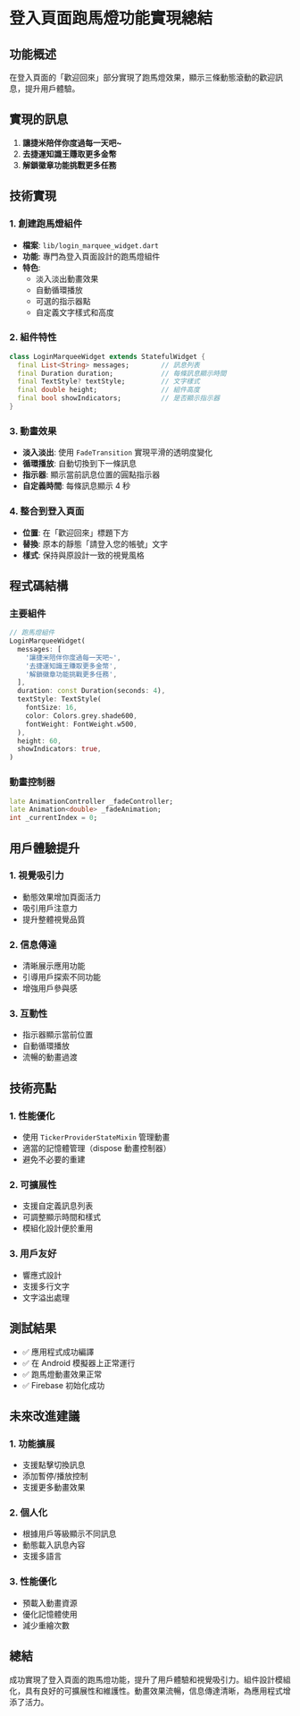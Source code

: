 # 登入頁面跑馬燈功能實現總結

## 功能概述
在登入頁面的「歡迎回來」部分實現了跑馬燈效果，顯示三條動態滾動的歡迎訊息，提升用戶體驗。

## 實現的訊息
1. **讓捷米陪伴你度過每一天吧~**
2. **去捷運知識王賺取更多金幣**
3. **解鎖徽章功能挑戰更多任務**

## 技術實現

### 1. 創建跑馬燈組件
- **檔案**: `lib/login_marquee_widget.dart`
- **功能**: 專門為登入頁面設計的跑馬燈組件
- **特色**:
  - 淡入淡出動畫效果
  - 自動循環播放
  - 可選的指示器點
  - 自定義文字樣式和高度

### 2. 組件特性
```dart
class LoginMarqueeWidget extends StatefulWidget {
  final List<String> messages;        // 訊息列表
  final Duration duration;            // 每條訊息顯示時間
  final TextStyle? textStyle;         // 文字樣式
  final double height;                // 組件高度
  final bool showIndicators;          // 是否顯示指示器
}
```

### 3. 動畫效果
- **淡入淡出**: 使用 `FadeTransition` 實現平滑的透明度變化
- **循環播放**: 自動切換到下一條訊息
- **指示器**: 顯示當前訊息位置的圓點指示器
- **自定義時間**: 每條訊息顯示 4 秒

### 4. 整合到登入頁面
- **位置**: 在「歡迎回來」標題下方
- **替換**: 原本的靜態「請登入您的帳號」文字
- **樣式**: 保持與原設計一致的視覺風格

## 程式碼結構

### 主要組件
```dart
// 跑馬燈組件
LoginMarqueeWidget(
  messages: [
    '讓捷米陪伴你度過每一天吧~',
    '去捷運知識王賺取更多金幣',
    '解鎖徽章功能挑戰更多任務',
  ],
  duration: const Duration(seconds: 4),
  textStyle: TextStyle(
    fontSize: 16,
    color: Colors.grey.shade600,
    fontWeight: FontWeight.w500,
  ),
  height: 60,
  showIndicators: true,
)
```

### 動畫控制器
```dart
late AnimationController _fadeController;
late Animation<double> _fadeAnimation;
int _currentIndex = 0;
```

## 用戶體驗提升

### 1. 視覺吸引力
- 動態效果增加頁面活力
- 吸引用戶注意力
- 提升整體視覺品質

### 2. 信息傳達
- 清晰展示應用功能
- 引導用戶探索不同功能
- 增強用戶參與感

### 3. 互動性
- 指示器顯示當前位置
- 自動循環播放
- 流暢的動畫過渡

## 技術亮點

### 1. 性能優化
- 使用 `TickerProviderStateMixin` 管理動畫
- 適當的記憶體管理（dispose 動畫控制器）
- 避免不必要的重建

### 2. 可擴展性
- 支援自定義訊息列表
- 可調整顯示時間和樣式
- 模組化設計便於重用

### 3. 用戶友好
- 響應式設計
- 支援多行文字
- 文字溢出處理

## 測試結果
- ✅ 應用程式成功編譯
- ✅ 在 Android 模擬器上正常運行
- ✅ 跑馬燈動畫效果正常
- ✅ Firebase 初始化成功

## 未來改進建議

### 1. 功能擴展
- 支援點擊切換訊息
- 添加暫停/播放控制
- 支援更多動畫效果

### 2. 個人化
- 根據用戶等級顯示不同訊息
- 動態載入訊息內容
- 支援多語言

### 3. 性能優化
- 預載入動畫資源
- 優化記憶體使用
- 減少重繪次數

## 總結
成功實現了登入頁面的跑馬燈功能，提升了用戶體驗和視覺吸引力。組件設計模組化，具有良好的可擴展性和維護性。動畫效果流暢，信息傳達清晰，為應用程式增添了活力。
